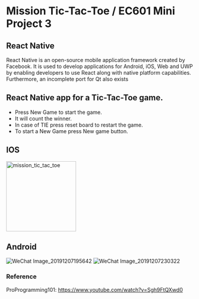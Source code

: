 # Mission Tic-Tac-Toe / EC601 Mini Project 3

## React Native
React Native is an open-source mobile application framework created by Facebook. It is used to develop applications for Android, iOS, Web and UWP by enabling developers to use React along with native platform capabilities. Furthermore, an incomplete port for Qt also exists

## React Native app for a Tic-Tac-Toe game. 
- Press New Game to start the game.
- It will count the winner.
- In case of TIE press reset board to restart the game.
- To start a New Game press New game button. 

## IOS
<img width="188" alt="mission_tic_tac_toe" src="https://user-images.githubusercontent.com/55101879/70382549-1f251200-192c-11ea-92f8-d716a978c5c3.png"> 

## Android
![WeChat Image_20191207195642](https://user-images.githubusercontent.com/55101879/70382558-3e23a400-192c-11ea-82d2-1efcdc2079c6.jpg)                                    ![WeChat Image_20191207230322](https://user-images.githubusercontent.com/55101879/70384014-e6923200-1945-11ea-98fd-4bd6075ef39a.jpg)


### Reference
ProProgramming101: https://www.youtube.com/watch?v=Sgh9FtQXwd0
